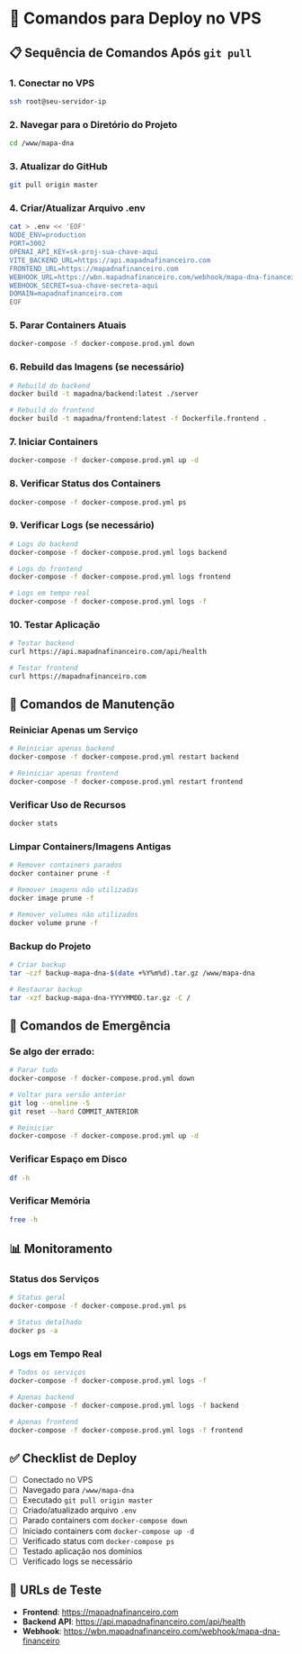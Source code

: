 # 🚀 Comandos para Deploy no VPS

## 📋 Sequência de Comandos Após `git pull`

### 1. **Conectar no VPS**
```bash
ssh root@seu-servidor-ip
```

### 2. **Navegar para o Diretório do Projeto**
```bash
cd /www/mapa-dna
```

### 3. **Atualizar do GitHub**
```bash
git pull origin master
```

### 4. **Criar/Atualizar Arquivo .env**
```bash
cat > .env << 'EOF'
NODE_ENV=production
PORT=3002
OPENAI_API_KEY=sk-proj-sua-chave-aqui
VITE_BACKEND_URL=https://api.mapadnafinanceiro.com
FRONTEND_URL=https://mapadnafinanceiro.com
WEBHOOK_URL=https://wbn.mapadnafinanceiro.com/webhook/mapa-dna-financeiro
WEBHOOK_SECRET=sua-chave-secreta-aqui
DOMAIN=mapadnafinanceiro.com
EOF
```

### 5. **Parar Containers Atuais**
```bash
docker-compose -f docker-compose.prod.yml down
```

### 6. **Rebuild das Imagens (se necessário)**
```bash
# Rebuild do backend
docker build -t mapadna/backend:latest ./server

# Rebuild do frontend
docker build -t mapadna/frontend:latest -f Dockerfile.frontend .
```

### 7. **Iniciar Containers**
```bash
docker-compose -f docker-compose.prod.yml up -d
```

### 8. **Verificar Status dos Containers**
```bash
docker-compose -f docker-compose.prod.yml ps
```

### 9. **Verificar Logs (se necessário)**
```bash
# Logs do backend
docker-compose -f docker-compose.prod.yml logs backend

# Logs do frontend
docker-compose -f docker-compose.prod.yml logs frontend

# Logs em tempo real
docker-compose -f docker-compose.prod.yml logs -f
```

### 10. **Testar Aplicação**
```bash
# Testar backend
curl https://api.mapadnafinanceiro.com/api/health

# Testar frontend
curl https://mapadnafinanceiro.com
```

## 🔧 Comandos de Manutenção

### **Reiniciar Apenas um Serviço**
```bash
# Reiniciar apenas backend
docker-compose -f docker-compose.prod.yml restart backend

# Reiniciar apenas frontend
docker-compose -f docker-compose.prod.yml restart frontend
```

### **Verificar Uso de Recursos**
```bash
docker stats
```

### **Limpar Containers/Imagens Antigas**
```bash
# Remover containers parados
docker container prune -f

# Remover imagens não utilizadas
docker image prune -f

# Remover volumes não utilizados
docker volume prune -f
```

### **Backup do Projeto**
```bash
# Criar backup
tar -czf backup-mapa-dna-$(date +%Y%m%d).tar.gz /www/mapa-dna

# Restaurar backup
tar -xzf backup-mapa-dna-YYYYMMDD.tar.gz -C /
```

## 🚨 Comandos de Emergência

### **Se algo der errado:**
```bash
# Parar tudo
docker-compose -f docker-compose.prod.yml down

# Voltar para versão anterior
git log --oneline -5
git reset --hard COMMIT_ANTERIOR

# Reiniciar
docker-compose -f docker-compose.prod.yml up -d
```

### **Verificar Espaço em Disco**
```bash
df -h
```

### **Verificar Memória**
```bash
free -h
```

## 📊 Monitoramento

### **Status dos Serviços**
```bash
# Status geral
docker-compose -f docker-compose.prod.yml ps

# Status detalhado
docker ps -a
```

### **Logs em Tempo Real**
```bash
# Todos os serviços
docker-compose -f docker-compose.prod.yml logs -f

# Apenas backend
docker-compose -f docker-compose.prod.yml logs -f backend

# Apenas frontend
docker-compose -f docker-compose.prod.yml logs -f frontend
```

## ✅ Checklist de Deploy

- [ ] Conectado no VPS
- [ ] Navegado para `/www/mapa-dna`
- [ ] Executado `git pull origin master`
- [ ] Criado/atualizado arquivo `.env`
- [ ] Parado containers com `docker-compose down`
- [ ] Iniciado containers com `docker-compose up -d`
- [ ] Verificado status com `docker-compose ps`
- [ ] Testado aplicação nos domínios
- [ ] Verificado logs se necessário

## 🎯 URLs de Teste

- **Frontend**: https://mapadnafinanceiro.com
- **Backend API**: https://api.mapadnafinanceiro.com/api/health
- **Webhook**: https://wbn.mapadnafinanceiro.com/webhook/mapa-dna-financeiro